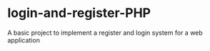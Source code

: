 # login-and-register-PHP
A basic project to implement a register and login system for a web application
